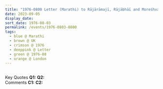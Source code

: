 ```yaml
---
title: "1976-0800 Letter (Marathi) to Rājārāmajī, Rājābhāī and Moreśhvar, London, UK"
date: 2023-09-05
display_date: 
sort_date: 1976-08-03
permalink: /events/1976-0803-0800
tags:
  - blue @ Marathi
  - brown @ UK
  - crimson @ 1976
  - deeppink @ Letter
  - green @ 1976-08
  - orange @ London  
---
```


<br>

<wave-list>
  <list-title color="DarkSeaGreen" width="55">Key Quotes</list-title>
  <list-item color="BlanchedAlmond" width="280"><b>Q1:</b> <i></i></list-item>
  <list-item color="Lavender" width="280"><b>Q2:</b> <i></i></list-item>
</wave-list>

<br>

<wave-list>
  <list-title color="DarkSeaGreen" width="55">Comments</list-title>
  <list-item color="BlanchedAlmond" width="280"><b>C1:</b> <i></i></list-item>
  <list-item color="Lavender" width="280"><b>C2:</b> <i></i></list-item>
</wave-list>
